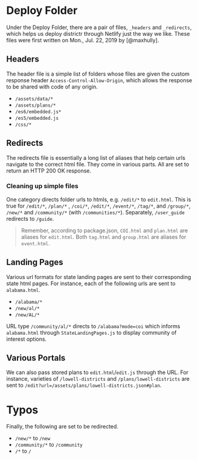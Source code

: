 # Deploy Folder

Under the Deploy Folder, there are a pair of files, `_headers`
and `_redirects`, which helps us deploy districtr through Netlify
just the way we like. These files were first written on Mon., Jul.
22, 2019 by [@maxhully]. 

## Headers

The header file is a simple list of folders whose files are given
the custom response header `Access-Control-Allow-Origin`, which allows
the response to be shared with code of any origin. 

- `/assets/data/*`
- `/assets/plans/*`
- `/es6/embedded.js*`
- `/es5/embedded.js`
- `/css/*`

## Redirects

The redirects file is essentially a long list of aliases that help
certain urls navigate to the correct html file. They come in various
parts. All are set to return an HTTP 200 OK response.

### Cleaning up simple files

One category directs folder urls to htmls, e.g. `/edit/*` to `edit.html`. 
This is true for `/edit/*`, `/plan/*` , `/coi/*`, `/edit/*`, `/event/*`,
`/tag/*`, and `/group/*`, `/new/*` and `/community/*` (with `/communities/*`). Separately, `/user_guide` redirects to `/guide`. 

> Remember, according to package.json, `COI.html` and `plan.html` are aliases
for `edit.html`. Both `tag.html` and `group.html` are aliases for `event.html`.

## Landing Pages

Various url formats for state landing pages are sent to their corresponding
state html pages. For instance, each of the following urls are sent to
`alabama.html`. 

- `/alabama/*`
- `/new/al/*`
- `/new/AL/*`

URL type `/community/al/*` directs to `/alabama?mode=coi` which informs
`alabama.html` through `StateLandingPages.js` to display community of
interest options.

## Various Portals

We can also pass stored plans to `edit.html`/`edit.js` through the URL.
For instance, varieties of `/lowell-districts` and `/plans/lowell-districts`
are sent to `/edit?url=/assets/plans/lowell-districts.json#plan`. 

# Typos

Finally, the following are set to be redirected.

- `/new/*` to `/new`
- `/community/*` to `/community`
- `/*`  to `/`

